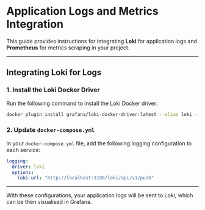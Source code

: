 
# Application Logs and Metrics Integration

This guide provides instructions for integrating **Loki** for application logs and **Prometheus** for metrics scraping in your project.

---

## **Integrating Loki for Logs**

### 1. Install the Loki Docker Driver

Run the following command to install the Loki Docker driver:

```bash
docker plugin install grafana/loki-docker-driver:latest --alias loki --grant-all-permissions
```

### 2. Update `docker-compose.yml`

In your `docker-compose.yml` file, add the following logging configuration to each service:

```yaml
logging:
  driver: loki
  options:
    loki-url: "http://localhost:3100/loki/api/v1/push"
```

---

With these configurations, your application logs will be sent to Loki, which can be then visualised in Grafana.


